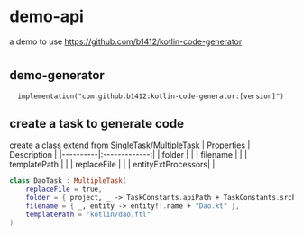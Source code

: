 # demo-api
  a demo to use https://github.com/b1412/kotlin-code-generator

#

## demo-generator
```
  implementation("com.github.b1412:kotlin-code-generator:[version]")
```

## create a task to generate code

  create a class extend from SingleTask/MultipleTask
  | Properties | Description |
  |----------|:-------------:|
  | folder   |       |
  | filename |       |
  | templatePath |  |
  | replaceFile |  |
  | entityExtProcessors| |


  ```kotlin
  class DaoTask : MultipleTask(
      replaceFile = true,
      folder = { project, _ -> TaskConstants.apiPath + TaskConstants.srcPath + project.packageName.replace(".", "/") + "/" + "dao" },
      filename = { _, entity -> entity!!.name + "Dao.kt" },
      templatePath = "kotlin/dao.ftl"
  )
  ```
##
